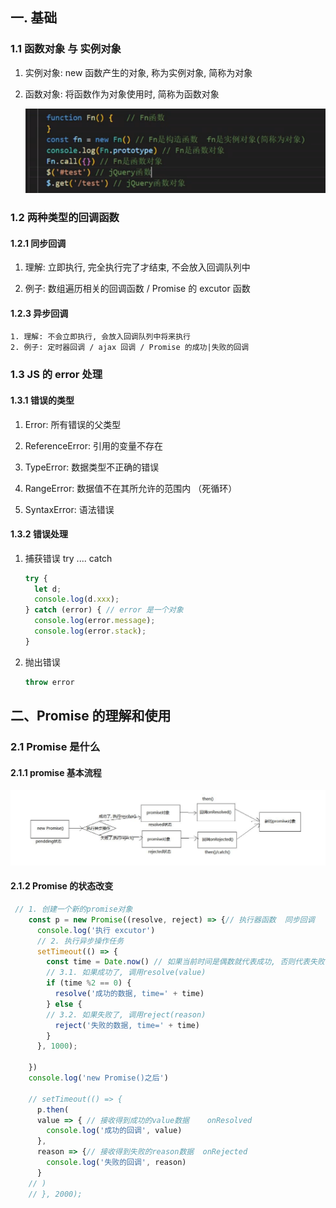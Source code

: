 ## 一. 基础

### 1.1 函数对象 与 实例对象

1. 实例对象: new 函数产生的对象, 称为实例对象, 简称为对象

2. 函数对象: 将函数作为对象使用时, 简称为函数对象

   ![image-20200210103322754](promiseImg/image-20200210103322754.png)



### 1.2 两种类型的回调函数

####  1.2.1 同步回调

1. 理解: 立即执行, 完全执行完了才结束, 不会放入回调队列中

2. 例子: 数组遍历相关的回调函数 / Promise 的 excutor 函数

####  1.2.3 异步回调

	1. 理解: 不会立即执行, 会放入回调队列中将来执行
 	2. 例子: 定时器回调 / ajax 回调 / Promise 的成功|失败的回调



### 1.3 JS 的 error 处理



#### 1.3.1 错误的类型

1. Error: 所有错误的父类型

2. ReferenceError: 引用的变量不存在
3. TypeError: 数据类型不正确的错误
4. RangeError: 数据值不在其所允许的范围内 （死循环）
5. SyntaxError: 语法错误

#### 1.3.2 错误处理

 1. 捕获错误 try .... catch

    ```js
    try {
      let d;
      console.log(d.xxx);
    } catch (error) { // error 是一个对象
      console.log(error.message);
      console.log(error.stack);
    }
    ```

 2. 抛出错误 

    ```js
    throw error
    ```

    

## 二、Promise 的理解和使用

### 2.1 Promise 是什么

#### 2.1.1 promise 基本流程

![image-20200211135558619](promiseImg/image-20200211135558619.png)

#### 2.1.2 Promise 的状态改变

```js
 // 1. 创建一个新的promise对象
    const p = new Promise((resolve, reject) => {// 执行器函数  同步回调
      console.log('执行 excutor')
      // 2. 执行异步操作任务
      setTimeout(() => {
        const time = Date.now() // 如果当前时间是偶数就代表成功, 否则代表失败
        // 3.1. 如果成功了, 调用resolve(value)
        if (time %2 == 0) {
          resolve('成功的数据, time=' + time)
        } else {
        // 3.2. 如果失败了, 调用reject(reason)
          reject('失败的数据, time=' + time)
        }
      }, 1000);
      
    })
    console.log('new Promise()之后')

    // setTimeout(() => {
      p.then(
      value => { // 接收得到成功的value数据    onResolved
        console.log('成功的回调', value)  
      },
      reason => {// 接收得到失败的reason数据  onRejected
        console.log('失败的回调', reason)
      }
    // )
    // }, 2000);
```
